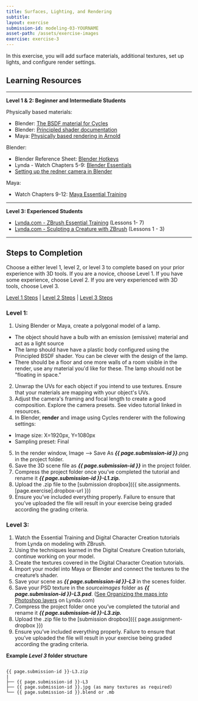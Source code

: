 ```yaml
---
title: Surfaces, Lighting, and Rendering
subtitle: 
layout: exercise
submission-id: modeling-03-YOURNAME
asset-path: /assets/exercise-images
exercise: exercise-3
---
```


In this exercise, you will add surface materials, additional textures, set up lights, and configure render settings.

## Learning Resources

---
**Level 1 & 2: Beginner and Intermediate Students**

Physically based materials:

- Blender: [The BSDF material for Cycles](https://www.youtube.com/watch?v=4H5W6C_Mbck&vl=en)
- Blender: [Principled shader documentation](https://docs.blender.org/manual/en/dev/render/cycles/nodes/types/shaders/principled.html)
- Maya: [Physically based rendering in Arnold](https://www.solidangle.com/research/physically_based_shader_design_in_arnold.pdf)


Blender:

- Blender Reference Sheet: [Blender Hotkeys](http://download.blender.org/documentation/BlenderHotkeyReference.pdf)
- Lynda - Watch Chapters 5-9: [Blender Essentials](https://www.lynda.com/Blender-tutorials/Blender-Essential-Training/87088-2.html?org=psu.edu)
- [Setting up the redner camera in Blender](https://www.youtube.com/watch?v=SG6yOoq7FKI)

Maya:

- Watch Chapters 9-12: [Maya Essential Training](https://www.lynda.com/Maya-tutorials/Maya-2018-Essential-Training/604210-2.html?org=psu.edu)

---

**Level 3: Experienced Students**

- [Lynda.com - ZBrush Essential Training](https://www.lynda.com/ZBrush-4-tutorials/Essential-Training/76980-2.html?org=psu.edu) (Lessons 1- 7)  
- [Lynda.com - Sculpting a Creature with ZBrush](https://www.lynda.com/Photoshop-tutorials/Welcome/366834/386733-4.html?org=psu.edu) (Lessons 1 - 3)  

---

## Steps to Completion

Choose a either level 1, level 2, or level 3 to complete based on your prior experience with 3D tools. If you are a novice, choose Level 1. If you have some experience, choose Level 2. If you are very experienced with 3D tools, choose Level 3.

[Level 1 Steps](#level-1) | [Level 2 Steps](#level-2) | [Level 3 Steps](#level-3)

### <a name="level-1"></a>Level 1:

1. Using Blender or Maya, create a polygonal model of a lamp.
  - The object should have a bulb with an emission (emissive) material and act as a light source
  - The lamp should have have a plastic body configured using the Principled BSDF shader. You can be clever with the design of the lamp.
  - There should be a floor and one more walls of a room visible in the render, use any material you'd like for these. The lamp should not be "floating in space."
2. Unwrap the UVs for each object if you intend to use textures. Ensure that your materials are mapping with your object's UVs.
3. Adjust the camera's framing and focal length to create a good composition. Explore the camera presets. See video tutorial linked in resources.
4. In Blender, **render** and image using Cycles renderer with the following settings:
  - Image size: X=1920px, Y=1080px
  - Sampling preset: Final
5. In the render window, Image --> Save As **_{{ page.submission-id }}_**.png in the project folder.
9. Save the 3D scene file as **_{{ page.submission-id }}_** in the project folder.
10. Compress the project folder once you’ve completed the tutorial and rename it **_{{ page.submission-id }}-L1.zip._**
11. Upload the .zip file to the [submission dropbox]({{ site.assignments.[page.exercise].dropbox-url }})
12. Ensure you’ve included everything properly. Failure to ensure that you’ve uploaded the file will result in your exercise being graded according the grading criteria.



### <a name="level-3"></a>Level 3:

1. Watch the Essential Training and Digital Character Creation tutorials from Lynda on modeling with ZBrush.
2. Using the techniques learned in the Digital Creature Creation tutorials, continue working on your model.
3. Create the textures covered in the Digital Character Creation tutorials.
4. Import your model into Maya or Blender and connect the textures to the creature’s shader.
5. Save your scene as **_{{ page.submission-id }}-L3_** in the scenes folder.
6. Save your PSD texture in the *sourceimages* folder as **_{{ page.submission-id }}-L3.psd_**. ([See Organizing the maps into Photoshop layers](http://www.lynda.com/3D-Animation-Character-Design-tutorials/Digital-Creature-Creation-in-ZBrush-Photoshop-and-Maya/83781-2.html) on Lynda.com)
7. Compress the project folder once you’ve completed the tutorial and rename it **_{{ page.submission-id }}-L3.zip._**
8. Upload the .zip file to the [submission dropbox]({{ page.assignment-dropbox }})
9. Ensure you’ve included everything properly. Failure to ensure that you’ve uploaded the file will result in your exercise being graded according the grading criteria.

**Example _Level 3_ folder structure**

```

{{ page.submission-id }}-L3.zip
|
├── {{ page.submission-id }}-L3
├── {{ page.submission-id }}.jpg (as many textures as required)
└── {{ page.submission-id }}.blend or .mb

```
